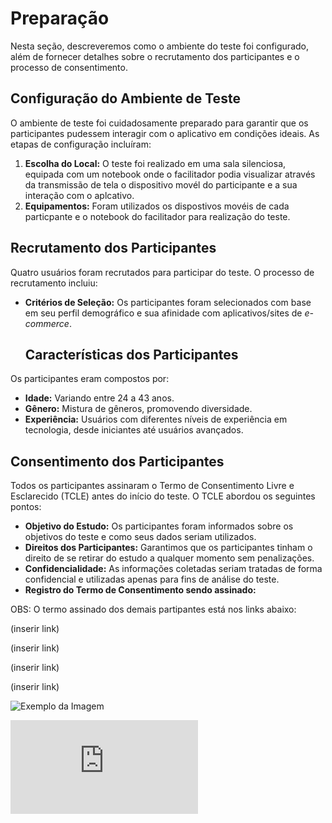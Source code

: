 # Preparação

Nesta seção, descreveremos como o ambiente do teste foi configurado, além de fornecer detalhes sobre o recrutamento dos participantes e o processo de consentimento.

## Configuração do Ambiente de Teste

O ambiente de teste foi cuidadosamente preparado para garantir que os participantes pudessem interagir com o aplicativo em condições ideais. As etapas de configuração incluíram:

1. **Escolha do Local:** O teste foi realizado em uma sala silenciosa, equipada com um notebook onde o facilitador podia visualizar através da transmissão de tela o dispositivo movél do participante e a sua interação com o aplcativo.
2. **Equipamentos:** Foram utilizados os dispostivos movéis de cada particpante e o notebook do facilitador para realização do teste. 
   
## Recrutamento dos Participantes

Quatro usuários foram recrutados para participar do teste. O processo de recrutamento incluiu:

- **Critérios de Seleção:** Os participantes foram selecionados com base em seu perfil demográfico e sua afinidade com aplicativos/sites de *e-commerce*.

  ## Características dos Participantes

Os participantes eram compostos por:

- **Idade:** Variando entre 24 a 43 anos.
- **Gênero:** Mistura de gêneros, promovendo diversidade.
- **Experiência:** Usuários com diferentes níveis de experiência em tecnologia, desde iniciantes até usuários avançados.

## Consentimento dos Participantes

Todos os participantes assinaram o Termo de Consentimento Livre e Esclarecido (TCLE) antes do início do teste. O TCLE abordou os seguintes pontos:

- **Objetivo do Estudo:** Os participantes foram informados sobre os objetivos do teste e como seus dados seriam utilizados.
- **Direitos dos Participantes:** Garantimos que os participantes tinham o direito de se retirar do estudo a qualquer momento sem penalizações.
- **Confidencialidade:** As informações coletadas seriam tratadas de forma confidencial e utilizadas apenas para fins de análise do teste.
- **Registro do Termo de Consentimento sendo assinado:**

OBS: O termo assinado dos demais partipantes está nos links abaixo:

(inserir link)

(inserir link)

(inserir link)

(inserir link)
   
  

  <img src="https://i.postimg.cc/vH7tmTyG/Whats-App-Image-2024-10-16-at-11-49-27.jpg" alt= "Exemplo da Imagem" width="200"> 


![Exemplo do Termo de Consentimento](https://github.com/helo-xssw/previa2/blob/main/TCLE%20-%20Modelo.pdf)
